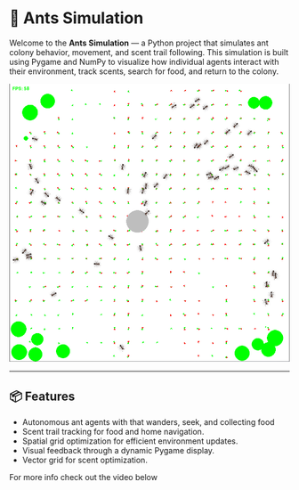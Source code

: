 # 🐜 Ants Simulation

Welcome to the **Ants Simulation** — a Python project that simulates ant colony behavior, movement, and scent trail following. This simulation is built using Pygame and NumPy to visualize how individual agents interact with their environment, track scents, search for food, and return to the colony.

![Ants Simulation Screenshot](image.png) <!-- replace with your actual screenshot path if you add one -->

---

## 📦 Features

- Autonomous ant agents with that wanders, seek, and collecting food
- Scent trail tracking for food and home navigation.
- Spatial grid optimization for efficient environment updates.
- Visual feedback through a dynamic Pygame display.
- Vector grid for scent optimization.

For more info check out the video below
